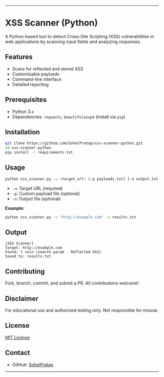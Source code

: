 

---

# XSS Scanner (Python)

A Python-based tool to detect Cross-Site Scripting (XSS) vulnerabilities in web applications by scanning input fields and analyzing responses.

## Features
- Scans for reflected and stored XSS
- Customizable payloads
- Command-line interface
- Detailed reporting

## Prerequisites
- Python 3.x
- Dependencies: `requests`, `beautifulsoup4` (install via `pip`)

## Installation
```bash
git clone https://github.com/SohelPratap/xss-scanner-python.git
cd xss-scanner-python
pip install -r requirements.txt
```

## Usage
```bash
python xss_scanner.py -u <target_url> [-p payloads.txt] [-o output.txt]
```
- `-u`: Target URL (required)
- `-p`: Custom payload file (optional)
- `-o`: Output file (optional)

**Example:**
```bash
python xss_scanner.py -u "http://example.com" -o results.txt
```

## Output
```
[XSS Scanner]
Target: http://example.com
Found: 1 vuln (search param - Reflected XSS)
Saved to: results.txt
```

## Contributing
Fork, branch, commit, and submit a PR. All contributions welcome!

## Disclaimer
For educational use and authorized testing only. Not responsible for misuse.

## License
[MIT License](LICENSE)

## Contact
- GitHub: [SohelPratap](https://github.com/SohelPratap)

---

